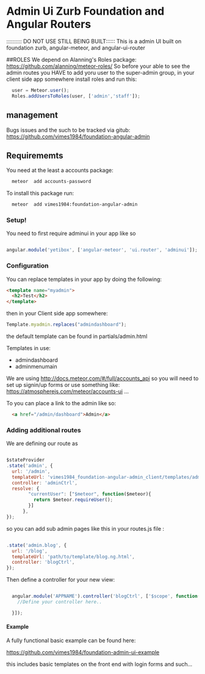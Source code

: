 # Admin Ui Zurb Foundation and Angular Routers
:::::::::: DO  NOT USE STILL BEING BUILT::::::
This is a admin UI built on foundation zurb, angular-meteor, and angular-ui-router

##ROLES
We depend on Alanning's Roles package:
https://github.com/alanning/meteor-roles/
So before your able to see the admin routes you HAVE to add yoru user to the super-admin group, in your client side app somewhere install roles and run this:

```javascript
  user = Meteor.user();
  Roles.addUsersToRoles(user, ['admin','staff']);
```
## management
Bugs issues and the such to be tracked via gitub:
https://github.com/vimes1984/foundation-angular-admin

## Requirememts
You need at the least a accounts package:

```bash
  meteor  add accounts-password
```

To  install this package run:
```bash
  meteor  add vimes1984:foundation-angular-admin
```

### Setup!
You need to first require adminui in your app like so

```javascript

angular.module('yetibox', ['angular-meteor', 'ui.router', 'adminui']);

```


### Configuration

You can replace templates in your app by doing the following:
```html
<template name="myadmin">
  <h2>Test</h2>
</template>
```
then in your Client side app somewhere:
```javascript
Template.myadmin.replaces("admindashboard");
```
the default template can be found in partials/admin.html

Templates in use:
* admindashboard
* adminmenumain


We are using http://docs.meteor.com/#/full/accounts_api so you will need to set up signin/up forms or use something like: https://atmospherejs.com/meteor/accounts-ui ...

To you can place a link to the admin like so:

```html
  <a href="/admin/dashboard">Admin</a>
```

### Adding additional routes

We are defining our route as
```javascript

$stateProvider
.state('admin', {
  url: '/admin',
  templateUrl: 'vimes1984_foundation-angular-admin_client/templates/admin.ng.html',
  controller: 'adminCtrl',
  resolve: {
        "currentUser": ["$meteor", function($meteor){
          return $meteor.requireUser();
        }]
      },
});

```
so you can add sub admin pages like this in your routes.js file :

```javascript

.state('admin.blog', {
  url: '/blog',
  templateUrl: 'path/to/template/blog.ng.html',
  controller: 'blogCtrl',
});

```
Then define a controller for your new view:

```javascript

  angular.module('APPNAME').controller('blogCtrl', ['$scope', function($scope){
    //Define your controller here..

  }]);

```


#### Example
A fully functional basic example can be found here:

https://github.com/vimes1984/foundation-admin-ui-example

this includes basic templates on the front end with login forms and such...
